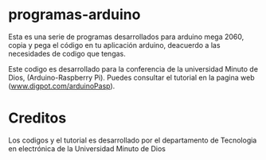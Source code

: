 # programas-arduino

Esta es una serie de programas desarrollados para arduino mega 2060, copia y pega el código en tu aplicación arduino, deacuerdo a las necesidades de codigo que tengas.

Este codigo es desarrollado para la conferencia de la universidad Minuto de Dios, (Arduino-Raspberry Pi). Puedes consultar el tutorial  en la pagina web (www.digpot.com/arduinoPasp).

# Creditos

Los codigos y el tutorial es desarrollado por el departamento de Tecnologia en electrónica de la Universidad Minuto de Dios

